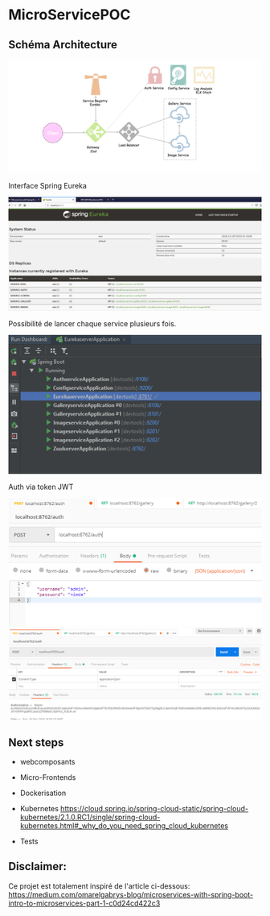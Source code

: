 # MicroServicePOC

## Schéma Architecture

![Schema Architecture](./archi.png?raw=true "Schéma Architecture de l'application")

Interface Spring Eureka

![Admin Eureka](./eureka.png?raw=true "http://localhost:8761/")

Possibilité de lancer chaque service plusieurs fois.

![Multiple service on multiple ports](./running.png?raw=true "A service can be run multiple times")

Auth via token JWT

![AuthRequest](./askauth.png?raw=true "Requête Auth") ![AuthResponse](./getauth.png?raw=true "Réponse Auth")


## Next steps

* webcomposants

* Micro-Frontends

* Dockerisation

* Kubernetes
https://cloud.spring.io/spring-cloud-static/spring-cloud-kubernetes/2.1.0.RC1/single/spring-cloud-kubernetes.html#_why_do_you_need_spring_cloud_kubernetes

* Tests

## Disclaimer: 
Ce projet est totalement inspiré de l'article ci-dessous:
https://medium.com/omarelgabrys-blog/microservices-with-spring-boot-intro-to-microservices-part-1-c0d24cd422c3
